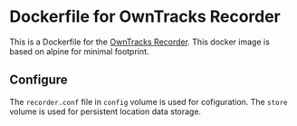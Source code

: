 # Dockerfile for OwnTracks Recorder

This is a Dockerfile for the [OwnTracks Recorder](https://github.com/owntracks/recorder). This docker image is based on alpine for minimal footprint. 

## Configure
The `recorder.conf` file in `config` volume is used for cofiguration. The `store` volume is used for persistent location data storage.
